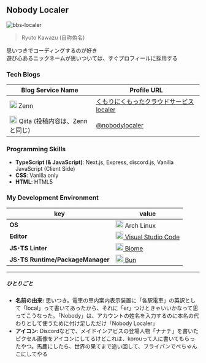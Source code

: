 ## Nobody Localer

![bbs-localer](https://github.com/user-attachments/assets/a53b7e04-dfdb-4411-9dda-b30128d13c19)

> Ryuto Kawazu (自称偽名)

思いつきでコーディングするのが好き  
遊び心あるニックネームが思いついては、すぐプロフィールに採用する

### Tech Blogs

|Blog Service Name|Profile URL|
|---|---|
|<img src="https://static.zenn.studio/images/logo-transparent.png" width="19px" height="19px" /> Zenn|[くもりにくもったクラウドサービスlocaler](https://zenn.dev/localer)|
|<img src="https://cdn.qiita.com/assets/favicons/public/production-c620d3e403342b1022967ba5e3db1aaa.ico" width="20px" height="20px" /> Qiita (投稿内容は、Zennと同じ)|[@nobodylocaler](https://qiita.com/nobodylocaler)|

### Programming Skills

- **TypeScript (& JavaScript)**: Next.js, Express, discord.js, Vanilla JavaScript (Client Side)
- **CSS**: Vanilla only
- **HTML**: HTML5

#### 

### My Development Environment

|key|value|
|---|---|
|**OS**|<img src="https://archlinux.org/static/favicon.51c13517c44c.png" width="20px" height="20px" /> Arch Linux|
|**Editor**|[<img src="https://code.visualstudio.com/apple-touch-icon.png" width="20px" height="20px" /> Visual Studio Code](https://code.visualstudio.com/)|
|**JS･TS Linter**|[<img src="https://biomejs.dev/img/favicon.svg" width="20px" height="20px" /> Biome](https://biomejs.dev/ja/guides/getting-started/)|
|**JS･TS Runtime/PackageManager**|[<img src="" width="20px" height="20px" /> Bun](https://bun.sh/)|

---

##### ひとりごと

- **名前の由来:** 思いつき。電車の車内案内表示装置に「各駅電車」の英訳として「local」って書いてあったから、それに「er」つけときゃいいかなって思ってこうなった。「Nobody」は、アカウントの姓名を入力するのに本名の代わりとして使うために付け足しただけ「Nobody Localer」
- **アイコン**: Discordなどで、メイドインアビスの登場人物「ナナチ」を書いたピクセル画像をアイコンにしてるけどこれは、korouって人に書いてもらったやつ。馬鹿にしたら、世界の果てまで追い回して、フライパンでぺちゃんこにしてやる
